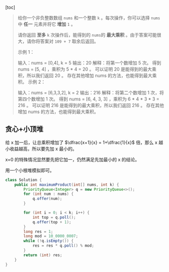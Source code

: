[toc]



> 给你一个非负整数数组 `nums` 和一个整数 `k` 。每次操作，你可以选择 `nums` 中 **任一** 元素并将它 **增加** `1` 。
>
> 请你返回 **至多** `k` 次操作后，能得到的 `nums`的 **最大乘积** 。由于答案可能很大，请你将答案对 `109 + 7` 取余后返回。
>
> 示例 1：
>
> 输入：nums = [0,4], k = 5
> 输出：20
> 解释：将第一个数增加 5 次。
> 得到 nums = [5, 4] ，乘积为 5 * 4 = 20 。
> 可以证明 20 是能得到的最大乘积，所以我们返回 20 。
> 存在其他增加 nums 的方法，也能得到最大乘积。
> 示例 2：
>
> 输入：nums = [6,3,3,2], k = 2
> 输出：216
> 解释：将第二个数增加 1 次，将第四个数增加 1 次。
> 得到 nums = [6, 4, 3, 3] ，乘积为 6 * 4 * 3 * 3 = 216 。
> 可以证明 216 是能得到的最大乘积，所以我们返回 216 。
> 存在其他增加 nums 的方法，也能得到最大乘积。

## 贪心+小顶堆

给 x 加一后，让总乘积增加了 $\dfrac{x+1}{x} = 1+\dfrac{1}{x}$ 倍，那么 x 越小收益越高，所以要先加 x 最小的。

x=0 的特殊情况显然要先把它加一，仍然满足先加最小的 x 的结论。

用一个小根堆模拟即可。

```java
class Solution {
    public int maximumProduct(int[] nums, int k) {
        PriorityQueue<Integer> q = new PriorityQueue<>();
        for (int num : nums) {
            q.offer(num);
        }

        for (int i = 0; i < k; i++) {
            int top = q.poll();
            q.offer(top + 1);
        }
        long res = 1;
        long mod = 10_0000_0007;
        while (!q.isEmpty()) {
            res = res * q.poll() % mod;
        }
        return (int) res;
    }
}
```

